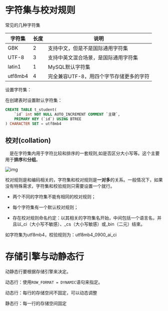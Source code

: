 



# 字符集与校对规则

常见的几种字符集



| 字符集  | 长度 | 说明                                    |
| ------- | ---- | --------------------------------------- |
| GBK     | 2    | 支持中文，但是不是国际通用字符集        |
| UTF-8   | 3    | 支持中英文混合场景，是国际通用字符集    |
| latin1  | 1    | MySQL默认字符集                         |
| utf8mb4 | 4    | 完全兼容UTF-8，用四个字节存储更多的字符 |



设置字符集：

在创建表时设置默认字符集：

``` sql
CREATE TABLE t_student(
	`id` int NOT NULL AUTO_INCREMENT COMMENT `主键`,
    PRIMARY KEY (`id`) USING BTREE
) CHARACTER SET = utf8mb4
```

## 校对(collation)

　是在字符集内用于字符比较和排序的一套规则,如是否区分大小写等。这个主要用于**排序**和**分组**。

![img](https://qingbin.oss-cn-chengdu.aliyuncs.com/img/2023/20230508223601.png)

校对规则是和编码相关的，字符集和校对规则是**一对多**的关系。一般情况下，如果没有特殊需求，字符集和校验规则只需要设置一个就行。

- 两个不同的字符集不能有相同的校对规则；

- 每个字符集有一个默认校对规则；

- 存在校对规则命名约定：以其相关的字符集名开始，中间包括一个语言名，并且以_ci（大小写不敏感）、_cs（大小写敏感）或_bin（二元）结束。

如字符集为utf8mb4，校验规则为：utf8mb4_0900_ai_ci





# 存储引擎与动静态行



动静态行要根据存储引擎来决定。

动态行：使用`ROW_FORMAT = DYNAMIC`语句来指定。

动态行：每行的存储空间不固定，可以动态调整

静态行：每一行的存储空间固定